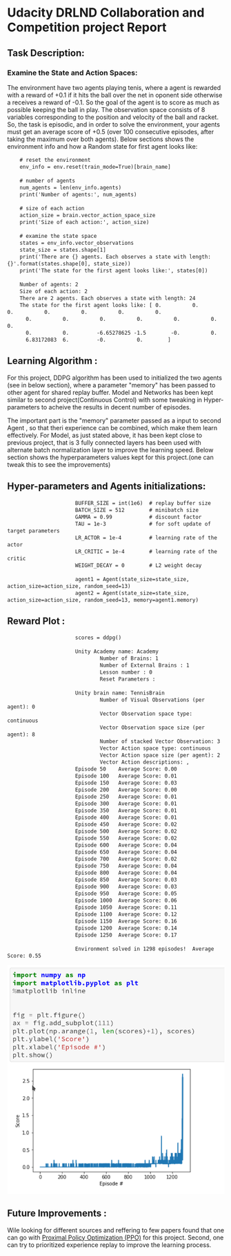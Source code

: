 # Udacity DRLND Collaboration and Competition project Report

## Task Description:

### Examine the State and Action Spaces:
The environment have two agents playing tenis, where a agent is rewarded with a reward of +0.1 if it hits the ball over the net in oponent side otherwise a receives a reward of -0.1. 
So the goal of the agent is to score as much as possible keeping the ball in play. 
The observation space consists of 8 variables corresponding to the position and velocity of the ball and racket. 
So, the task is episodic, and in order to solve the environment, your agents must get an average score of +0.5 (over 100 consecutive episodes, after taking the maximum over both agents).
Below sections shows the environment info and how a Random state for first agent looks like: 


        # reset the environment
        env_info = env.reset(train_mode=True)[brain_name]

        # number of agents 
        num_agents = len(env_info.agents)
        print('Number of agents:', num_agents)

        # size of each action
        action_size = brain.vector_action_space_size
        print('Size of each action:', action_size)

        # examine the state space 
        states = env_info.vector_observations
        state_size = states.shape[1]
        print('There are {} agents. Each observes a state with length: {}'.format(states.shape[0], state_size))
        print('The state for the first agent looks like:', states[0])

        Number of agents: 2
        Size of each action: 2
        There are 2 agents. Each observes a state with length: 24
        The state for the first agent looks like: [ 0.          0.          0.          0.          0.          0.          0.
          0.          0.          0.          0.          0.          0.          0.
          0.          0.         -6.65278625 -1.5        -0.          0.
          6.83172083  6.         -0.          0.        ]
          


## Learning Algorithm :

For this project, DDPG algorithm has been used to initialized the two agents (see in below section), where a parameter "memory" has been passed to other agent for shared replay buffer.
Model and Networks has been kept similar to second project(Continuous Control) with some tweaking in Hyper-parameters to acheive the results in decent number of episodes.

The important part is the "memory" parameter passed as a input to second Agent , so that theri experience can be combined, which make them learn effectively. 
For Model, as just stated above, it has been kept close to previous project, that is 3 fully connected layers has been used with alternate batch normalization layer to improve the learning speed.
Below section shows the hyperparameters values kept for this project.(one can tweak this to see the improvements)

## Hyper-parameters and Agents initializations:

                          BUFFER_SIZE = int(1e6)  # replay buffer size
                          BATCH_SIZE = 512        # minibatch size
                          GAMMA = 0.99            # discount factor
                          TAU = 1e-3              # for soft update of target parameters
                          LR_ACTOR = 1e-4         # learning rate of the actor 
                          LR_CRITIC = 1e-4        # learning rate of the critic
                          WEIGHT_DECAY = 0        # L2 weight decay

                          agent1 = Agent(state_size=state_size, action_size=action_size, random_seed=13)
                          agent2 = Agent(state_size=state_size, action_size=action_size, random_seed=13, memory=agent1.memory)

## Reward Plot :
                          scores = ddpg()

                          Unity Academy name: Academy
                                  Number of Brains: 1
                                  Number of External Brains : 1
                                  Lesson number : 0
                                  Reset Parameters :

                          Unity brain name: TennisBrain
                                  Number of Visual Observations (per agent): 0
                                  Vector Observation space type: continuous
                                  Vector Observation space size (per agent): 8
                                  Number of stacked Vector Observation: 3
                                  Vector Action space type: continuous
                                  Vector Action space size (per agent): 2
                                  Vector Action descriptions: , 
                          Episode 50	Average Score: 0.00
                          Episode 100	Average Score: 0.01
                          Episode 150	Average Score: 0.03
                          Episode 200	Average Score: 0.00
                          Episode 250	Average Score: 0.01
                          Episode 300	Average Score: 0.01
                          Episode 350	Average Score: 0.01
                          Episode 400	Average Score: 0.01
                          Episode 450	Average Score: 0.02
                          Episode 500	Average Score: 0.02
                          Episode 550	Average Score: 0.02
                          Episode 600	Average Score: 0.04
                          Episode 650	Average Score: 0.04
                          Episode 700	Average Score: 0.02
                          Episode 750	Average Score: 0.04
                          Episode 800	Average Score: 0.04
                          Episode 850	Average Score: 0.03
                          Episode 900	Average Score: 0.03
                          Episode 950	Average Score: 0.05
                          Episode 1000	Average Score: 0.06
                          Episode 1050	Average Score: 0.11
                          Episode 1100	Average Score: 0.12
                          Episode 1150	Average Score: 0.16
                          Episode 1200	Average Score: 0.14
                          Episode 1250	Average Score: 0.17

                          Environment solved in 1298 episodes!	Average Score: 0.55

![alt text](https://github.com/wildoctopus/DRLND/blob/master/p3_collaboration/collaboration_reward_plot.png)


## Future Improvements :
Wile looking for different sources and reffering to few papers found that one can go with [Proximal Policy Optimization (PPO)](https://arxiv.org/abs/1707.06347) for this project. 
Second, one can try to prioritized experience replay to improve the learning process.
